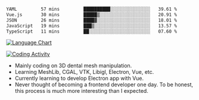 <!--START_SECTION:waka-->

```txt
YAML         57 mins         ██████████░░░░░░░░░░░░░░░   39.61 %
Vue.js       30 mins         █████▒░░░░░░░░░░░░░░░░░░░   20.91 %
JSON         26 mins         ████▓░░░░░░░░░░░░░░░░░░░░   18.01 %
JavaScript   19 mins         ███▒░░░░░░░░░░░░░░░░░░░░░   13.57 %
TypeScript   11 mins         ██░░░░░░░░░░░░░░░░░░░░░░░   07.60 %
```

<!--END_SECTION:waka-->

<!--START_SECTION:waka_lang_chart_svg-->
[![Language Chart](https://wakatime.com/share/@DYPro_MIKE/13ed6aa1-fa8f-42b5-8fa7-97c58e94375f.svg)](https://wakatime.com)
<!--END_SECTION:waka_lang_chart_svg-->

<!--START_SECTION:waka_coding_activity_svg-->
[![Coding Activity](https://wakatime.com/share/@DYPro_MIKE/2224f81a-edc4-46bb-b59e-25de5147ed15.svg)](https://wakatime.com)
<!--END_SECTION:waka_coding_activity_svg-->

<!--
**0x11111111/0x11111111** is a ✨ _special_ ✨ repository because its `README.md` (this file) appears on your GitHub profile.

Here are some ideas to get you started:

- 🔭 I’m currently working on ...
- 🌱 I’m currently learning ...
- 👯 I’m looking to collaborate on ...
- 🤔 I’m looking for help with ...
- 💬 Ask me about ...
- 📫 How to reach me: ...
- 😄 Pronouns: ...
- ⚡ Fun fact: ...
-->
- Mainly coding on 3D dental mesh manipulation.
- Learning MeshLib, CGAL, VTK, Libigl, Electron, Vue, etc.
- Currently learning to develop Electron app with Vue.
- Never thought of becoming a frontend developer one day. To be honest, this process is much more interesting than I expected.
